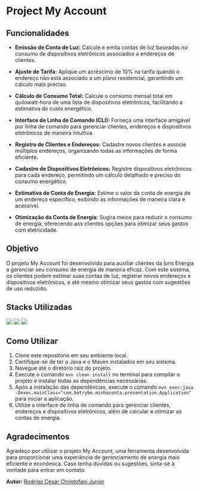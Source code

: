 # Project My Account



## Funcionalidades

- **Emissão de Conta de Luz:** Calcule e emita contas de luz baseadas no consumo de dispositivos eletrônicos associados a endereços de clientes.

- **Ajuste de Tarifa:** Aplique um acréscimo de 10% na tarifa quando o endereço não está associado a um plano residencial, garantindo um cálculo mais preciso.

- **Cálculo de Consumo Total:** Calcule o consumo mensal total em quilowatt-hora de uma lista de dispositivos eletrônicos, facilitando a estimativa do custo energético.

- **Interface de Linha de Comando (CLI):** Forneça uma interface amigável por linha de comando para gerenciar clientes, endereços e dispositivos eletrônicos de maneira intuitiva.

- **Registro de Clientes e Endereços:** Cadastre novos clientes e associe múltiplos endereços, organizando todas as informações de forma eficiente.

- **Cadastro de Dispositivos Eletrônicos:** Registre dispositivos eletrônicos para cada endereço, permitindo um cálculo detalhado e preciso do consumo energético.

- **Estimativa de Conta de Energia:** Estime o valor da conta de energia de um endereço específico, exibindo as informações de maneira clara e acessível.

- **Otimização da Conta de Energia:** Sugira meios para reduzir o consumo de energia, oferecendo aos clientes opções para otimizar seus gastos com eletricidade.

## Objetivo

O projeto My Account foi desenvolvido para auxiliar clientes da Íons Energia a gerenciar seu consumo de energia de maneira eficaz. Com este sistema, os clientes podem estimar suas contas de luz, registrar novos endereços e dispositivos eletrônicos, e até mesmo otimizar seus gastos com sugestões de uso reduzido.

## Stacks Utilizadas  
<div>
   <img src="https://img.shields.io/badge/Java-007396?style=for-the-badge&logo=java&logoColor=white" />
   <img src="https://img.shields.io/badge/Spring-6DB33F?style=for-the-badge&logo=spring&logoColor=white" />
   <img src="https://img.shields.io/badge/Maven-C71A36?style=for-the-badge&logo=apache-maven&logoColor=white" />
</div>

## Como Utilizar

1. Clone este repositório em seu ambiente local.
2. Certifique-se de ter o Java e o Maven instalados em seu sistema.
3. Navegue até o diretório raiz do projeto.
4. Execute o comando `mvn clean install` no terminal para compilar o projeto e instalar todas as dependências necessárias.
5. Após a instalação das dependências, execute o comando `mvn exec:java -Dexec.mainClass="com.betrybe.minhaconta.presentation.Application"` para iniciar a aplicação.
6. Utilize a interface de linha de comando para gerenciar clientes, endereços e dispositivos eletrônicos, além de calcular e otimizar as contas de energia.

## Agradecimentos

Agradeço por utilizar o projeto My Account, uma ferramenta desenvolvida para proporcionar uma experiência de gerenciamento de energia mais eficiente e econômica. Caso tenha dúvidas ou sugestões, sinta-se à vontade para entrar em contato.

**Autor:** [Rodrigo Cesar Christofani Junior](https://github.com/christofani)
